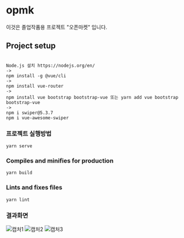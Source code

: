 # opmk
이것은 졸업작품용 프로젝트 "오픈마켓" 입니다.

## Project setup
```

Node.js 설치 https://nodejs.org/en/
->
npm install -g @vue/cli
->
npm install vue-router
->
npm install vue bootstrap bootstrap-vue 또는 yarn add vue bootstrap bootstrap-vue
->
npm i swiper@5.3.7 
npm i vue-awesome-swiper

```

### 프로젝트 실행방법
```
yarn serve
```

### Compiles and minifies for production
```
yarn build
```

### Lints and fixes files
```
yarn lint
```

### 결과화면
![캡처1](https://user-images.githubusercontent.com/66094508/133199567-8114c055-a7a8-42b3-a820-6a963faf72b7.PNG)
![캡처2](https://user-images.githubusercontent.com/66094508/133199570-e617a06e-8be0-4f88-9763-1d6f8bf67ef3.PNG)
![캡처3](https://user-images.githubusercontent.com/66094508/133199571-f9a774fd-b3f7-425f-b0ee-baa43ff6cbd7.PNG)
